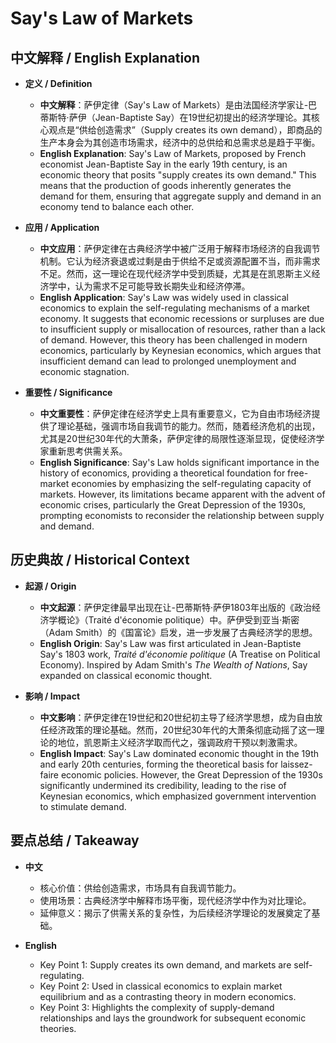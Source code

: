 # Say's Law of Markets

## 中文解释 / English Explanation

* **定义 / Definition**  
  - **中文解释**：萨伊定律（Say's Law of Markets）是由法国经济学家让-巴蒂斯特·萨伊（Jean-Baptiste Say）在19世纪初提出的经济学理论。其核心观点是“供给创造需求”（Supply creates its own demand），即商品的生产本身会为其创造市场需求，经济中的总供给和总需求总是趋于平衡。  
  - **English Explanation**: Say's Law of Markets, proposed by French economist Jean-Baptiste Say in the early 19th century, is an economic theory that posits "supply creates its own demand." This means that the production of goods inherently generates the demand for them, ensuring that aggregate supply and demand in an economy tend to balance each other.

* **应用 / Application**  
  - **中文应用**：萨伊定律在古典经济学中被广泛用于解释市场经济的自我调节机制。它认为经济衰退或过剩是由于供给不足或资源配置不当，而非需求不足。然而，这一理论在现代经济学中受到质疑，尤其是在凯恩斯主义经济学中，认为需求不足可能导致长期失业和经济停滞。  
  - **English Application**: Say's Law was widely used in classical economics to explain the self-regulating mechanisms of a market economy. It suggests that economic recessions or surpluses are due to insufficient supply or misallocation of resources, rather than a lack of demand. However, this theory has been challenged in modern economics, particularly by Keynesian economics, which argues that insufficient demand can lead to prolonged unemployment and economic stagnation.

* **重要性 / Significance**  
  - **中文重要性**：萨伊定律在经济学史上具有重要意义，它为自由市场经济提供了理论基础，强调市场自我调节的能力。然而，随着经济危机的出现，尤其是20世纪30年代的大萧条，萨伊定律的局限性逐渐显现，促使经济学家重新思考供需关系。  
  - **English Significance**: Say's Law holds significant importance in the history of economics, providing a theoretical foundation for free-market economies by emphasizing the self-regulating capacity of markets. However, its limitations became apparent with the advent of economic crises, particularly the Great Depression of the 1930s, prompting economists to reconsider the relationship between supply and demand.

## 历史典故 / Historical Context

* **起源 / Origin**  
  - **中文起源**：萨伊定律最早出现在让-巴蒂斯特·萨伊1803年出版的《政治经济学概论》（Traité d'économie politique）中。萨伊受到亚当·斯密（Adam Smith）的《国富论》启发，进一步发展了古典经济学的思想。  
  - **English Origin**: Say's Law was first articulated in Jean-Baptiste Say's 1803 work, *Traité d'économie politique* (A Treatise on Political Economy). Inspired by Adam Smith's *The Wealth of Nations*, Say expanded on classical economic thought.

* **影响 / Impact**  
  - **中文影响**：萨伊定律在19世纪和20世纪初主导了经济学思想，成为自由放任经济政策的理论基础。然而，20世纪30年代的大萧条彻底动摇了这一理论的地位，凯恩斯主义经济学取而代之，强调政府干预以刺激需求。  
  - **English Impact**: Say's Law dominated economic thought in the 19th and early 20th centuries, forming the theoretical basis for laissez-faire economic policies. However, the Great Depression of the 1930s significantly undermined its credibility, leading to the rise of Keynesian economics, which emphasized government intervention to stimulate demand.

## 要点总结 / Takeaway

* **中文**  
  - 核心价值：供给创造需求，市场具有自我调节能力。  
  - 使用场景：古典经济学中解释市场平衡，现代经济学中作为对比理论。  
  - 延伸意义：揭示了供需关系的复杂性，为后续经济学理论的发展奠定了基础。  

* **English**  
  - Key Point 1: Supply creates its own demand, and markets are self-regulating.  
  - Key Point 2: Used in classical economics to explain market equilibrium and as a contrasting theory in modern economics.  
  - Key Point 3: Highlights the complexity of supply-demand relationships and lays the groundwork for subsequent economic theories.